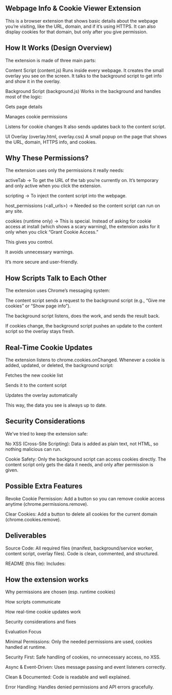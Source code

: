 ## Webpage Info & Cookie Viewer Extension

This is a browser extension that shows basic details about the webpage you’re visiting, like the URL, domain, and if it’s using HTTPS. It can also display cookies for that domain, but only after you give permission.

## How It Works (Design Overview)

The extension is made of three main parts:

Content Script (content.js)
Runs inside every webpage. It creates the small overlay you see on the screen. It talks to the background script to get info and show it in the overlay.

Background Script (background.js)
Works in the background and handles most of the logic:

Gets page details

Manages cookie permissions

Listens for cookie changes
It also sends updates back to the content script.

UI Overlay (overlay.html, overlay.css)
A small popup on the page that shows the URL, domain, HTTPS info, and cookies.

## Why These Permissions?

The extension uses only the permissions it really needs:

activeTab → To get the URL of the tab you’re currently on. It’s temporary and only active when you click the extension.

scripting → To inject the content script into the webpage.

host_permissions (<all_urls>) → Needed so the content script can run on any site.

cookies (runtime only) → This is special. Instead of asking for cookie access at install (which shows a scary warning), the extension asks for it only when you click “Grant Cookie Access.”

This gives you control.

It avoids unnecessary warnings.

It’s more secure and user-friendly.

## How Scripts Talk to Each Other

The extension uses Chrome’s messaging system:

The content script sends a request to the background script (e.g., “Give me cookies” or “Show page info”).

The background script listens, does the work, and sends the result back.

If cookies change, the background script pushes an update to the content script so the overlay stays fresh.

## Real-Time Cookie Updates

The extension listens to chrome.cookies.onChanged.
Whenever a cookie is added, updated, or deleted, the background script:

Fetches the new cookie list

Sends it to the content script

Updates the overlay automatically

This way, the data you see is always up to date.

## Security Considerations

We’ve tried to keep the extension safe:

No XSS (Cross-Site Scripting): Data is added as plain text, not HTML, so nothing malicious can run.

Cookie Safety: Only the background script can access cookies directly. The content script only gets the data it needs, and only after permission is given.

## Possible Extra Features

Revoke Cookie Permission: Add a button so you can remove cookie access anytime (chrome.permissions.remove).

Clear Cookies: Add a button to delete all cookies for the current domain (chrome.cookies.remove).

## Deliverables

Source Code: All required files (manifest, background/service worker, content script, overlay files). Code is clean, commented, and structured.

README (this file): Includes:

## How the extension works

Why permissions are chosen (esp. runtime cookies)

How scripts communicate

How real-time cookie updates work

Security considerations and fixes

Evaluation Focus

Minimal Permissions: Only the needed permissions are used, cookies handled at runtime.

Security First: Safe handling of cookies, no unnecessary access, no XSS.

Async & Event-Driven: Uses message passing and event listeners correctly.

Clean & Documented: Code is readable and well explained.

Error Handling: Handles denied permissions and API errors gracefully.
